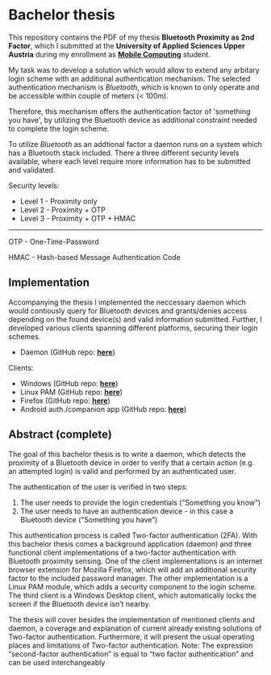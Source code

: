 # Bachelor thesis

This repository contains the PDF of my thesis **Bluetooth Proximity as 2nd Factor**, which I submitted at the **University of Applied Sciences Upper Austria** during my enrollment as [**Mobile Computing**](https://www.fh-ooe.at/en/hagenberg-campus/studiengaenge/bachelor/mobile-computing/) student.

My task was to develop a solution which would allow to extend any arbitary login scheme with an additional authentication mechanism. The selected authentication mechanism is _Bluetooth_, which is known to only operate and be accessible within couple of meters (< 100m).

Therefore, this mechanism offers the authentication factor of 'something you have', by utilizing the Bluetooth device as additional constraint needed to complete the login scheme.

To utilize _Bluetooth_ as an addtional factor a daemon runs on a system which has a Bluetooth stack included. There a three different security levels available, where each level require more information has to be submitted and validated.

Security levels:
- Level 1 - Proximity only
- Level 2 - Proximity + OTP
- Level 3 - Proximity + OTP + HMAC

---
OTP - One-Time-Password

HMAC - Hash-based Message Authentication Code

## Implementation

Accompanying the thesis I implemented the neccessary daemon which would contiously query for Bluetooth devices and grants/denies access depending on the found device(s) and valid information submitted. Further, I developed various clients spanning different platforms, securing their login schemes.

- Daemon (GitHub repo: [**here**](https://github.com/tozu/ba-2fa-daemon/))

Clients:
- Windows (GitHub repo: [**here**](https://github.com/tozu/ba-2fa-windows-client/))
- Linux PAM (GitHub repo: [**here**](https://github.com/tozu/ba-2fa-linux-pam/))
- Firefox (GitHub repo: [**here**](https://github.com/tozu/ba-2fa-ff-extension/))
- Android auth./companion app (GitHub repo: [**here**](https://github.com/tozu/ba-2fa-authentication-tool/))

## Abstract (complete)

The goal of this bachelor thesis is to write a daemon, which detects the proximity of a Bluetooth device in order to verify that a certain action (e.g. an attempted login) is valid and performed by an authenticated user.

The authentication of the user is verified in two steps:
1. The user needs to provide the login credentials (“Something you know”)
2. The user needs to have an authentication device - in this case a Bluetooth device (“Something you have”)

This authentication process is called Two-factor authentication (2FA). With this bachelor thesis comes a background application (daemon) and three functional client implementations of a two-factor authentication with Bluetooth proximity sensing. One of the client implementations is an internet browser extension for Mozilla Firefox, which will add an additional security factor to the included password manager. The other implementation is a Linux PAM module, which adds a security component to the login scheme. The third client is a Windows Desktop client, which automatically locks the screen if the Bluetooth device isn’t nearby.

The thesis will cover besides the implementation of mentioned clients and daemon, a coverage and explanation of current already existing solutions of Two-factor authentication. Furthermore, it will present the usual operating places and limitations of Two-factor authentication. Note: The expression “second-factor authentication” is equal to “two factor authentication” and can be used interchangeably
